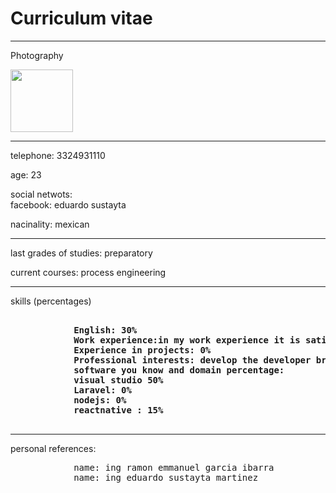 <h1>Curriculum vitae</h1>
    <hr>
    <p>Photography</p>
    <img src="imagenes/descarga.jpg" width="100 px"/>
    <hr>
    <p>telephone: 3324931110</p>
    <p>age: 23</p>
    <p>social netwots: 
        <br>
        facebook: eduardo sustayta
        <br>
    </p>
    <p>nacinality: mexican</p>
    <hr>
    <p>last grades of studies: preparatory</p>
    <p>current courses: process engineering</p>
    <hr>
    <p>skills (percentages)
        <pre><b>
            English: 30%
            Work experience:in my work experience it is satisfactory and I understand what the priorities are in the branch of my career it is nil
            Experience in projects: 0% 
            Professional interests: develop the developer branch to expert level
            software you know and domain percentage: 
            visual studio 50%
            Laravel: 0%
            nodejs: 0%
            reactnative : 15%
        </b></pre>
    </p>
    <hr>
    <p>personal references:
        <pre>
            name: ing ramon emmanuel garcia ibarra
            name: ing eduardo sustayta martinez
        </pre>
    </p>
